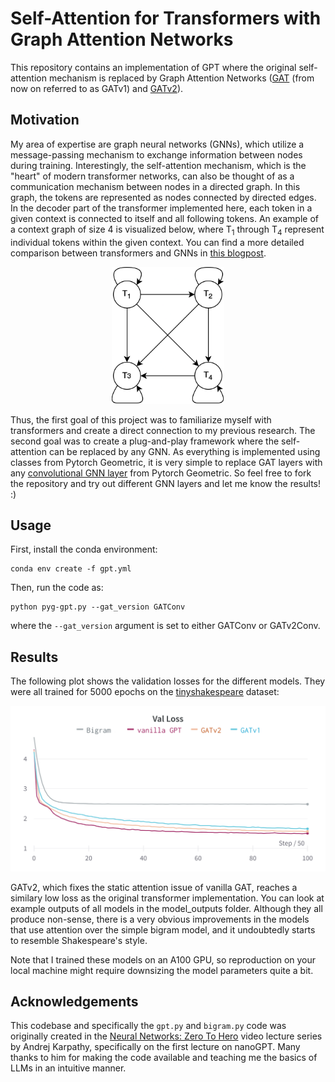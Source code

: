 
# Self-Attention for Transformers with Graph Attention Networks
This repository contains an implementation of GPT where the original self-attention mechanism is replaced by Graph Attention Networks ([GAT](https://arxiv.org/abs/1710.10903) (from now on referred to as GATv1) and [GATv2](https://arxiv.org/abs/2105.14491)).

## Motivation
My area of expertise are graph neural networks (GNNs), which utilize a message-passing mechanism to exchange information between nodes during training. Interestingly, the self-attention mechanism, which is the "heart" of modern transformer networks, can also be thought of as a communication mechanism between nodes in a directed graph. In this graph, the tokens are represented as nodes connected by directed edges. In the decoder part of the transformer implemented here, each token in a given context is connected to itself and all following tokens. An example of a context graph of size 4 is visualized below, where T<sub>1</sub> through T<sub>4</sub> represent individual tokens within the given context. You can find a more detailed comparison between transformers and GNNs in [this blogpost](https://graphdeeplearning.github.io/post/transformers-are-gnns/).

<p align="center">
    <img src="https://github.com/LucTuc/gpt-pyg-attention/blob/master/illustrations/token_graph.png?raw=true" width="180" class="center">
</p>

Thus, the first goal of this project was to familiarize myself with transformers and create a direct connection to my previous research. The second goal was to create a plug-and-play framework where the self-attention can be replaced by any GNN. As everything is implemented using classes from Pytorch Geometric, it is very simple to replace GAT layers with any [convolutional GNN layer](https://pytorch-geometric.readthedocs.io/en/latest/modules/nn.html#convolutional-layers) from Pytorch Geometric. So feel free to fork the repository and try out different GNN layers and let me know the results! :)

## Usage
First, install the conda environment:
```
conda env create -f gpt.yml
```
Then, run the code as:
```
python pyg-gpt.py --gat_version GATConv
```
where the `--gat_version` argument is set to either GATConv or GATv2Conv.

## Results
The following plot shows the validation losses for the different models. They were all trained for 5000 epochs on the [tinyshakespeare](https://raw.githubusercontent.com/karpathy/char-rnn/master/data/tinyshakespeare/input.txt) dataset:

<p align="center">
    <img src="https://github.com/LucTuc/gpt-pyg-attention/blob/master/illustrations/ValLoss.png?raw=true" width="512" class="center">
</p>

GATv2, which fixes the static attention issue of vanilla GAT, reaches a similary low loss as the original transformer implementation. You can look at example outputs of all models in the model_outputs folder. Although they all produce non-sense, there is a very obvious improvements in the models that use attention over the simple bigram model, and it undoubtedly starts to resemble Shakespeare's style.

Note that I trained these models on an A100 GPU, so reproduction on your local machine might require downsizing the model parameters quite a bit.

## Acknowledgements 
This codebase and specifically the `gpt.py` and `bigram.py` code was originally created in the [Neural Networks: Zero To Hero](https://karpathy.ai/zero-to-hero.html) video lecture series by Andrej Karpathy, specifically on the first lecture on nanoGPT. Many thanks to him for making the code available and teaching me the basics of LLMs in an intuitive manner.